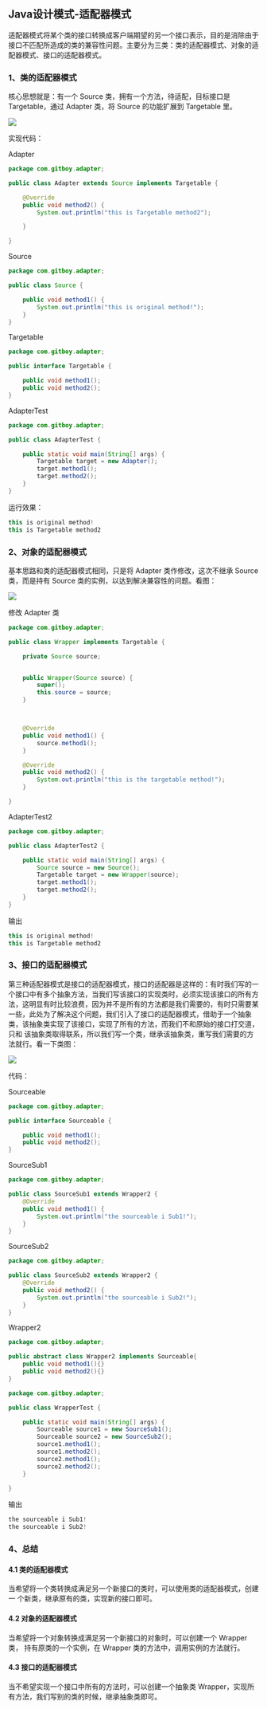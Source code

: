 ## Java设计模式-适配器模式

适配器模式将某个类的接口转换成客户端期望的另一个接口表示，目的是消除由于接口不匹配所造成的类的兼容性问题。主要分为三类：类的适配器模式、对象的适配器模式、接口的适配器模式。

### 1、类的适配器模式



核心思想就是：有一个 Source 类，拥有一个方法，待适配，目标接口是 Targetable，通过 Adapter 类，将 Source 的功能扩展到 Targetable 里。

![](E:\markdown\类的适配器模式.PNG)

实现代码：

Adapter

```java
package com.gitboy.adapter;

public class Adapter extends Source implements Targetable {

	@Override
	public void method2() {
		System.out.println("this is Targetable method2");

	}

}

```

Source

```java
package com.gitboy.adapter;

public class Source {

	public void method1() {
		System.out.println("this is original method!");
	}
}
```

Targetable

```java
package com.gitboy.adapter;

public interface Targetable {

	public void method1();
	public void method2();
}

```

AdapterTest

```java
package com.gitboy.adapter;

public class AdapterTest {

	public static void main(String[] args) {
		Targetable target = new Adapter();
		target.method1();
		target.method2();
	}
}

```

运行效果：

```java
this is original method!
this is Targetable method2
```



### 2、对象的适配器模式

基本思路和类的适配器模式相同，只是将 Adapter 类作修改，这次不继承 Source 类，而是持有 Source
类的实例，以达到解决兼容性的问题。看图：

![](E:\markdown\对象的适配模式.PNG)

修改 Adapter 类

```java
package com.gitboy.adapter;

public class Wrapper implements Targetable {

	private Source source;


	public Wrapper(Source source) {
		super();
		this.source = source;
	}



	@Override
	public void method1() {
		source.method1();
	}

	@Override
	public void method2() {
		System.out.println("this is the targetable method!");
	}

}

```

AdapterTest2

```java
package com.gitboy.adapter;

public class AdapterTest2 {

	public static void main(String[] args) {
		Source source = new Source();
		Targetable target = new Wrapper(source);
		target.method1();
		target.method2();
	}
}

```

输出

```java
this is original method!
this is Targetable method2
```

### 3、接口的适配器模式

第三种适配器模式是接口的适配器模式，接口的适配器是这样的：有时我们写的一个接口中有多个抽象方法，当我们写该接口的实现类时，必须实现该接口的所有方法，这明显有时比较浪费，因为并不是所有的方法都是我们需要的，有时只需要某一些，此处为了解决这个问题，我们引入了接口的适配器模式，借助于一个抽象类，该抽象类实现了该接口，实现了所有的方法，而我们不和原始的接口打交道，只和
该抽象类取得联系，所以我们写一个类，继承该抽象类，重写我们需要的方法就行。看一下类图：

![](E:\markdown\接口适配器模式.PNG)

代码：

Sourceable

```java
package com.gitboy.adapter;

public interface Sourceable {

	public void method1();
	public void method2();
}

```

SourceSub1

```java
package com.gitboy.adapter;

public class SourceSub1 extends Wrapper2 {
	@Override
	public void method1() {
		System.out.println("the sourceable i Sub1!");
	}
}

```



SourceSub2

```java
package com.gitboy.adapter;

public class SourceSub2 extends Wrapper2 {
	@Override
	public void method2() {
		System.out.println("the sourceable i Sub2!");
	}
}

```



Wrapper2

```java
package com.gitboy.adapter;

public abstract class Wrapper2 implements Sourceable{
	public void method1(){}
	public void method2(){}
}

```

```java
package com.gitboy.adapter;

public class WrapperTest {

	public static void main(String[] args) {
		Sourceable source1 = new SourceSub1();
		Sourceable source2 = new SourceSub2();
		source1.method1();
		source1.method2();
		source2.method1();
		source2.method2();
	}

}

```

输出

```java
the sourceable i Sub1!
the sourceable i Sub2!

```





### 4、总结

#### 4.1 类的适配器模式

当希望将一个类转换成满足另一个新接口的类时，可以使用类的适配器模式，创建一
个新类，继承原有的类，实现新的接口即可。

#### 4.2 对象的适配器模式

当希望将一个对象转换成满足另一个新接口的对象时，可以创建一个 Wrapper 类，
持有原类的一个实例，在 Wrapper 类的方法中，调用实例的方法就行。

#### 4.3 接口的适配器模式

当不希望实现一个接口中所有的方法时，可以创建一个抽象类 Wrapper，实现所
有方法，我们写别的类的时候，继承抽象类即可。